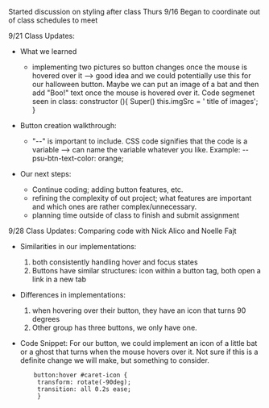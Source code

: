 Started discussion on styling after class Thurs 9/16
Began to coordinate out of class schedules to meet

9/21 Class Updates:
  - What we learned
    -  implementing two pictures so button changes once the mouse is hovered over it --> good idea and          we could potentially use this for our halloween button. Maybe we can put an image of a bat and          then add "Boo!" text once the mouse is hovered over it.
             Code segmenet seen in class:
             constructor (){
              Super()
              this.imgSrc = ' title of images';
              }
              
   - Button creation walkthrough:
        - "--" is important to include. CSS code signifies that the code is a variable --> can name the  variable whatever you like. Example: --psu-btn-text-color: orange;  
       
  - Our next steps:
    -  Continue coding; adding button features, etc.
    - refining the complexity of out project; what features are important and which ones are rather complex/unnecessary.
    - planning time outside of class to finish and submit assignment

9/28 Class Updates: Comparing code with Nick Alico and Noelle Fajt
  - Similarities in our implementations:
    1) both consistently handling hover and focus states
    2)  Buttons have similar structures: icon within a button tag, both open a link in a new tab
    
  - Differences in implementations:
     1) when hovering over their button, they have an icon that turns 90 degrees
     2) Other group has three buttons, we only have one.
     
  - Code Snippet: 
   For our button, we could implement an icon of a little bat or a ghost that turns when the mouse      hovers over it. Not sure if this is a definite change we will make, but something to consider.
```   
       button:hover #caret-icon {
        transform: rotate(-90deg);
        transition: all 0.2s ease;
        }
```
       
        
